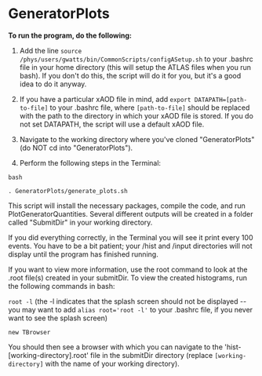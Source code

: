 # GeneratorPlots
**To run the program, do the following:**

1) Add the line `source /phys/users/gwatts/bin/CommonScripts/configASetup.sh` to your .bashrc file in your home directory (this will setup the ATLAS files when you run bash). If you don't do this, the script will do it for you, but it's a good idea to do it anyway.

2) If you have a particular xAOD file in mind, add `export DATAPATH=[path-to-file]` to your .bashrc file, where `[path-to-file]` should be replaced with the path to the directory in which your xAOD file is stored. If you do not set DATAPATH, the script will use a default xAOD file.

3) Navigate to the working directory where you've cloned "GeneratorPlots" (do NOT cd into "GeneratorPlots").

4) Perform the following steps in the Terminal:

`bash`

`. GeneratorPlots/generate_plots.sh`

This script will install the necessary packages, compile the code, and run PlotGeneratorQuantities. Several different outputs will be created in a folder called "SubmitDir" in your working directory.

If you did everything correctly, in the Terminal you will see it print every 100 events. You have to be a bit patient; your /hist and /input directories will not display until the program has finished running.

If you want to view more information, use the root command to look at the .root file(s) created in your submitDir. To view the created histograms, run the following commands in bash:

`root -l` (the -l indicates that the splash screen should not be displayed -- you may want to add `alias root='root -l'` to your .bashrc file, if you never want to see the splash screen)

`new TBrowser`

You should then see a browser with which you can navigate to the 'hist-[working-directory].root' file in the submitDir directory (replace `[working-directory]` with the name of your working directory). 
